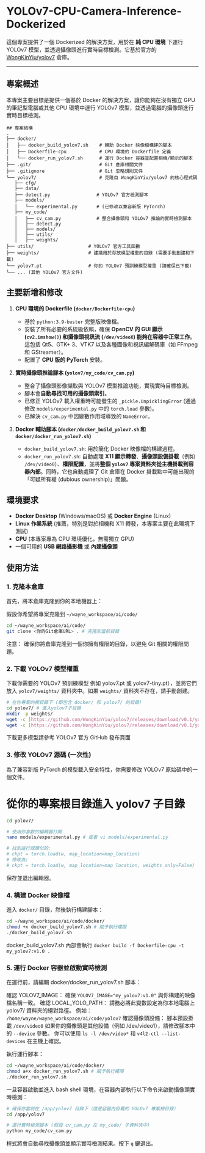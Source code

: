 # YOLOv7-CPU-Camera-Inference-Dockerized

這個專案提供了一個 Dockerized 的解決方案，用於在 **純 CPU 環境** 下運行 YOLOv7 模型，並透過攝像頭進行實時目標檢測。它基於官方的 [WongKinYiu/yolov7](https://github.com/WongKinYiu/yolov7) 倉庫。

---

## 專案概述

本專案主要目標是提供一個基於 Docker 的解決方案，讓你能夠在沒有獨立 GPU 的筆記型電腦或其他 CPU 環境中運行 YOLOv7 模型，並透過電腦的攝像頭進行實時目標檢測。


```
## 專案結構
.
├── docker/
│   ├── docker_build_yolov7.sh    # 輔助 Docker 映像檔構建的腳本
│   ├── Dockerfile-cpu            # CPU 環境的 Dockerfile 定義
│   └── docker_run_yolov7.sh      # 運行 Docker 容器並配置相機/顯示的腳本
├── .git/                         # Git 倉庫相關文件
├── .gitignore                    # Git 忽略規則文件
└── yolov7/                       # 克隆自 WongKinYiu/yolov7 的核心程式碼
   ├── cfg/
   ├── data/
   ├── detect.py                 # YOLOv7 官方檢測腳本
   ├── models/
   │   └── experimental.py       # (已修改以兼容新版 PyTorch)
   ├── my_code/
   │   ├── cv_cam.py             # 整合攝像頭和 YOLOv7 推論的實時檢測腳本
   │   ├── detect.py
   │   ├── models/
   │   ├── utils/
   │   ├── weights/         
├── utils/                    # YOLOv7 官方工具函數
├── weights/                  # 建議用於存放模型權重的目錄 (需要手動創建和下載)
└── yolov7.pt                 # 你的 YOLOv7 預訓練模型權重 (請確保已下載)
└── ... (其他 YOLOv7 官方文件)
```


## 主要新增和修改

1.  **CPU 環境的 Dockerfile (`docker/Dockerfile-cpu`)**
    * 基於 `python:3.9-buster` 完整版映像檔。
    * 安裝了所有必要的系統級依賴，確保 **OpenCV 的 GUI 顯示 (`cv2.imshow()`) 和攝像頭視訊流 (`/dev/videoX`) 能夠在容器中正常工作**。這包括 Qt5、GTK+ 3、VTK7 以及各種圖像和視訊編解碼庫（如 FFmpeg 和 GStreamer）。
    * 配置了 **CPU 版的 PyTorch** 安裝。

2.  **實時攝像頭推論腳本 (`yolov7/my_code/cv_cam.py`)**
    * 整合了攝像頭影像擷取與 YOLOv7 模型推論功能，實現實時目標檢測。
    * 腳本會**自動尋找可用的攝像頭索引**。
    * 已修正 YOLOv7 載入權重時可能發生的 `_pickle.UnpicklingError` (通過修改 `models/experimental.py` 中的 `torch.load` 參數)。
    * 已解決 `cv_cam.py` 中因變數作用域導致的 `NameError`。

3.  **Docker 輔助腳本 (`docker/docker_build_yolov7.sh` 和 `docker/docker_run_yolov7.sh`)**
    * `docker_build_yolov7.sh`: 用於簡化 Docker 映像檔的構建過程。
    * `docker_run_yolov7.sh`: 自動處理 **X11 顯示轉發**、**攝像頭設備掛載**（例如 `/dev/video0`）、**權限配置**，並將**整個 `yolov7` 專案資料夾從主機掛載到容器內部**。同時，它也自動處理了 Git 倉庫在 Docker 掛載點中可能出現的「可疑所有權 (dubious ownership)」問題。

## 環境要求

* **Docker Desktop** (Windows/macOS) 或 **Docker Engine** (Linux)
* **Linux 作業系統** (推薦，特別是對於相機和 X11 轉發，本專案主要在此環境下測試)
* **CPU** (本專案專為 CPU 環境優化，無需獨立 GPU)
* 一個可用的 **USB 網路攝影機** 或 **內建攝像頭**


## 使用方法

### 1. 克隆本倉庫

首先，將本倉庫克隆到你的本地機器上：


假設你希望將專案克隆到 ``~/wayne_workspace/ai/code/``
```bash
cd ~/wayne_workspace/ai/code/
git clone <你的Git倉庫URL> . # 克隆到當前目錄
```
注意： 確保你將倉庫克隆到一個你擁有權限的目錄，以避免 Git 相關的權限問題。

### 2. 下載 YOLOv7 模型權重

下載你需要的 YOLOv7 預訓練模型
例如 yolov7.pt 或 yolov7-tiny.pt），並將它們放入 ``yolov7/weights/`` 資料夾中。如果 ``weights/`` 資料夾不存在，請手動創建。
```Bash
# 在你專案的根目錄下 (即包含 docker/ 和 yolov7/ 的目錄)
cd yolov7/ # 進入yolov7子目錄
mkdir -p weights/
wget -c [https://github.com/WongKinYiu/yolov7/releases/download/v0.1/yolov7.pt](https://github.com/WongKinYiu/yolov7/releases/download/v0.1/yolov7.pt) -P weights/
wget -c [https://github.com/WongKinYiu/yolov7/releases/download/v0.1/yolov7-tiny.pt](https://github.com/WongKinYiu/yolov7/releases/download/v0.1/yolov7-tiny.pt) -P weights/
```
下載更多模型請參考 YOLOv7 官方 GitHub 發布頁面

### 3. 修改 YOLOv7 源碼 (一次性)
為了兼容新版 PyTorch 的模型載入安全特性，你需要修改 YOLOv7 原始碼中的一個文件。
# 從你的專案根目錄進入 yolov7 子目錄
```Bash
cd yolov7/

# 使用你喜歡的編輯器打開
nano models/experimental.py # 或者 vi models/experimental.py

# 找到這行或類似的:
# ckpt = torch.load(w, map_location=map_location)
# 修改為:
# ckpt = torch.load(w, map_location=map_location, weights_only=False)
```
保存並退出編輯器。

### 4. 構建 Docker 映像檔
進入 ``docker/`` 目錄，然後執行構建腳本：
```Bash
cd ~/wayne_workspace/ai/code/docker/
chmod +x docker_build_yolov7.sh # 賦予執行權限
./docker_build_yolov7.sh
```
docker_build_yolov7.sh 內部會執行 ``docker build -f Dockerfile-cpu -t my_yolov7:v1.0 .``

### 5. 運行 Docker 容器並啟動實時檢測
在運行前，請編輯 docker/docker_run_yolov7.sh 腳本：

確認 YOLOV7_IMAGE： 確保 ``YOLOV7_IMAGE="my_yolov7:v1.0"`` 與你構建的映像檔名稱一致。
確認 LOCAL_YOLO_PATH： 請務必將此變數設定為你本地電腦上 yolov7/ 資料夾的絕對路徑。
例如： ``/home/wayne/wayne_workspace/ai/code/yolov7``
確認攝像頭設備： 腳本預設掛載 ``/dev/video0`` 如果你的攝像頭是其他設備（例如 /dev/video1），請修改腳本中的 ``--device`` 參數。
你可以使用 ``ls -l /dev/video*`` 和 ``v4l2-ctl --list-devices`` 在主機上確認。

執行運行腳本：
```Bash
cd ~/wayne_workspace/ai/code/docker/
chmod a+x docker_run_yolov7.sh # 賦予執行權限
./docker_run_yolov7.sh
```
一旦容器啟動並進入 bash shell 環境，在容器內部執行以下命令來啟動攝像頭實時檢測：
```Bash
# 確保你當前在 /app/yolov7 目錄下（這是容器內掛載的 YOLOv7 專案根目錄）
cd /app/yolov7 

# 運行實時檢測腳本 (假設 cv_cam.py 在 my_code/ 子資料夾中)
python my_code/cv_cam.py 
```
程式將會自動尋找攝像頭並顯示實時檢測結果。按下 ``q`` 鍵退出。

